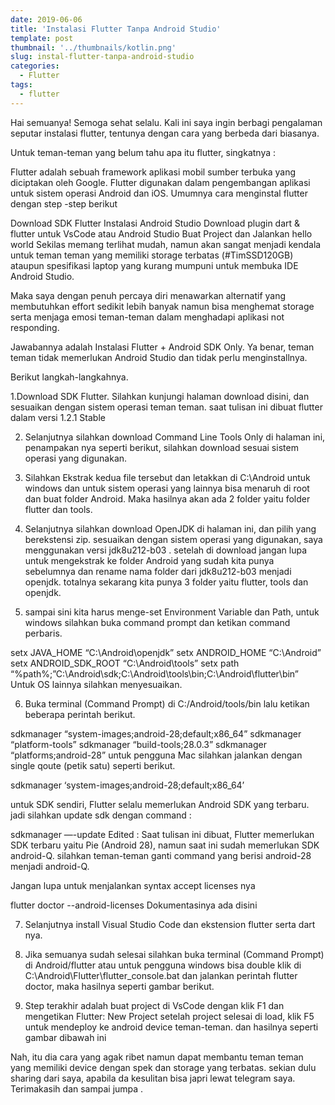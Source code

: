 ```yaml
---
date: 2019-06-06
title: 'Instalasi Flutter Tanpa Android Studio'
template: post
thumbnail: '../thumbnails/kotlin.png'
slug: instal-flutter-tanpa-android-studio
categories:
  - Flutter
tags:
  - flutter
---
```


Hai semuanya! Semoga sehat selalu.
Kali ini saya ingin berbagi pengalaman seputar instalasi flutter, tentunya dengan cara yang berbeda dari biasanya.

Untuk teman-teman yang belum tahu apa itu flutter, singkatnya :

Flutter adalah sebuah framework aplikasi mobil sumber terbuka yang diciptakan oleh Google. Flutter digunakan dalam pengembangan aplikasi untuk sistem operasi Android dan iOS.
Umumnya cara menginstal flutter dengan step -step berikut

Download SDK Flutter
Instalasi Android Studio
Download plugin dart & flutter untuk VsCode atau Android Studio
Buat Project dan Jalankan hello world
Sekilas memang terlihat mudah, namun akan sangat menjadi kendala untuk teman teman yang memiliki storage terbatas (#TimSSD120GB) ataupun spesifikasi laptop yang kurang mumpuni untuk membuka IDE Android Studio.

Maka saya dengan penuh percaya diri menawarkan alternatif yang membutuhkan effort sedikit lebih banyak namun bisa menghemat storage serta menjaga emosi teman-teman dalam menghadapi aplikasi not responding.

Jawabannya adalah Instalasi Flutter + Android SDK Only. Ya benar, teman teman tidak memerlukan Android Studio dan tidak perlu menginstallnya.

Berikut langkah-langkahnya.

1.Download SDK Flutter. Silahkan kunjungi halaman download disini, dan sesuaikan dengan sistem operasi teman teman. saat tulisan ini dibuat flutter dalam versi 1.2.1 Stable

2. Selanjutnya silahkan download Command Line Tools Only di halaman ini, penampakan nya seperti berikut, silahkan download sesuai sistem operasi yang digunakan.

3. Silahkan Ekstrak kedua file tersebut dan letakkan di C:\Android untuk windows dan untuk sistem operasi yang lainnya bisa menaruh di root dan buat folder Android. Maka hasilnya akan ada 2 folder yaitu folder flutter dan tools.

4. Selanjutnya silahkan download OpenJDK di halaman ini, dan pilih yang berekstensi zip. sesuaikan dengan sistem operasi yang digunakan, saya menggunakan versi jdk8u212-b03 . setelah di download jangan lupa untuk mengekstrak ke folder Android yang sudah kita punya sebelumnya dan rename nama folder dari jdk8u212-b03 menjadi openjdk. totalnya sekarang kita punya 3 folder yaitu flutter, tools dan openjdk.

5. sampai sini kita harus menge-set Environment Variable dan Path, untuk windows silahkan buka command prompt dan ketikan command perbaris.

setx JAVA_HOME “C:\Android\openjdk”
setx ANDROID_HOME “C:\Android”
setx ANDROID_SDK_ROOT “C:\Android\tools”
setx path “%path%;”C:\Android\sdk;C:\Android\tools\bin;C:\Android\flutter\bin”
Untuk OS lainnya silahkan menyesuaikan.

6. Buka terminal (Command Prompt) di C:/Android/tools/bin lalu ketikan beberapa perintah berikut.

sdkmanager “system-images;android-28;default;x86_64”
sdkmanager “platform-tools”
sdkmanager “build-tools;28.0.3”
sdkmanager “platforms;android-28”
untuk pengguna Mac silahkan jalankan dengan single qoute (petik satu) seperti berikut.


sdkmanager ‘system-images;android-28;default;x86_64’

untuk SDK sendiri, Flutter selalu memerlukan Android SDK yang terbaru. jadi silahkan update sdk dengan command :

sdkmanager —-update
Edited : Saat tulisan ini dibuat, Flutter memerlukan SDK terbaru yaitu Pie (Android 28), namun saat ini sudah memerlukan SDK android-Q. silahkan teman-teman ganti command yang berisi android-28 menjadi android-Q.

Jangan lupa untuk menjalankan syntax accept licenses nya

flutter doctor --android-licenses
Dokumentasinya ada disini

7. Selanjutnya install Visual Studio Code dan ekstension flutter serta dart nya.

8. Jika semuanya sudah selesai silahkan buka terminal (Command Prompt) di Android/flutter atau untuk pengguna windows bisa double klik di C:\Android\Flutter\flutter_console.bat dan jalankan perintah flutter doctor, maka hasilnya seperti gambar berikut.

9. Step terakhir adalah buat project di VsCode dengan klik F1 dan mengetikan Flutter: New Project setelah project selesai di load, klik F5 untuk mendeploy ke android device teman-teman. dan hasilnya seperti gambar dibawah ini

Nah, itu dia cara yang agak ribet namun dapat membantu teman teman yang memiliki device dengan spek dan storage yang terbatas. sekian dulu sharing dari saya, apabila da kesulitan bisa japri lewat telegram saya. Terimakasih dan sampai jumpa .